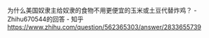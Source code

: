 为什么美国奴隶主给奴隶的食物不用更便宜的玉米或土豆代替炸鸡？ - Zhihu670544的回答 - 知乎
https://www.zhihu.com/question/562365303/answer/2833655739
